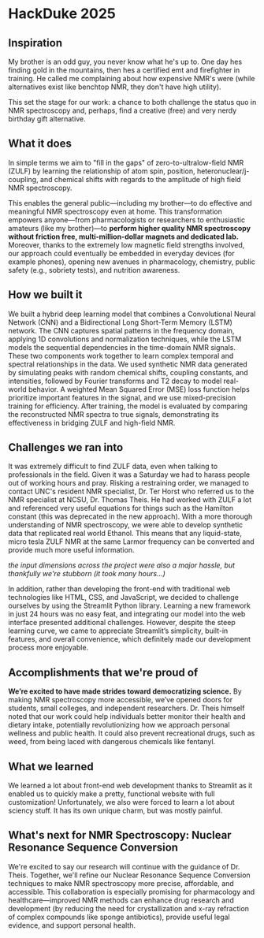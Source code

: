 # HackDuke 2025

## Inspiration
My brother is an odd guy, you never know what he's up to. One day hes finding gold in the mountains, then hes a certified emt and firefighter in training. He called me complaining about how expensive NMR's were (while alternatives exist like benchtop NMR, they don't have high utility). 

This set the stage for our work: a chance to both challenge the status quo in NMR spectroscopy and, perhaps, find a creative (free) and very nerdy birthday gift alternative.

## What it does
In simple terms we aim to "fill in the gaps" of zero-to-ultralow-field NMR (ZULF) by learning the relationship of atom spin, position, heteronuclear/j-coupling, and chemical shifts with regards to the amplitude of high field NMR spectroscopy. 

This enables the general public—including my brother—to do effective and meaningful NMR spectroscopy even at home. This transformation empowers anyone—from pharmacologists or researchers to enthusiastic amateurs (like my brother)—to **perform higher quality NMR spectroscopy without friction free, multi-million-dollar magnets and dedicated lab.** Moreover, thanks to the extremely low magnetic field strengths involved, our approach could eventually be embedded in everyday devices (for example phones), opening new avenues in pharmacology, chemistry, public safety (e.g., sobriety tests), and nutrition awareness.

## How we built it
We built a hybrid deep learning model that combines a Convolutional Neural Network (CNN) and a Bidirectional Long Short-Term Memory (LSTM) network. The CNN captures spatial patterns in the frequency domain, applying 1D convolutions and normalization techniques, while the LSTM models the sequential dependencies in the time-domain NMR signals. These two components work together to learn complex temporal and spectral relationships in the data. We used synthetic NMR data generated by simulating peaks with random chemical shifts, coupling constants, and intensities, followed by Fourier transforms and T2 decay to model real-world behavior. A weighted Mean Squared Error (MSE) loss function helps prioritize important features in the signal, and we use mixed-precision training for efficiency. After training, the model is evaluated by comparing the reconstructed NMR spectra to true signals, demonstrating its effectiveness in bridging ZULF and high-field NMR.


## Challenges we ran into
It was extremely difficult to find ZULF data, even when talking to professionals in the field. Given it was a Saturday we had to harass people out of working hours and pray. Risking a restraining order, we managed to contact UNC's resident NMR specialist, Dr. Ter Horst who referred us to the NMR specialist at NCSU, Dr. Thomas Theis. He had worked with ZULF a lot and referenced very useful equations for things such as the Hamilton constant (this was deprecated in the new approach). With a more thorough understanding of NMR spectroscopy, we were able to develop synthetic data that replicated real world Ethanol. This means that any liquid-state, micro tesla ZULF NMR at the same Larmor frequency can be converted and provide much more useful information.

_the input dimensions across the project were also a major hassle, but thankfully we're stubborn (it took many hours...)_

In addition, rather than developing the front-end with traditional web technologies like HTML, CSS, and JavaScript, we decided to challenge ourselves by using the Streamlit Python library. Learning a new framework in just 24 hours was no easy feat, and integrating our model into the web interface presented additional challenges. However, despite the steep learning curve, we came to appreciate Streamlit’s simplicity, built-in features, and overall convenience, which definitely made our development process more enjoyable.



## Accomplishments that we're proud of
**We’re excited to have made strides toward democratizing science.** By making NMR spectroscopy more accessible, we’ve opened doors for students, small colleges, and independent researchers. Dr. Theis himself noted that our work could help individuals better monitor their health and dietary intake, potentially revolutionizing how we approach personal wellness and public health. It could also prevent recreational drugs, such as weed, from being laced with dangerous chemicals like fentanyl.

## What we learned
We learned a lot about front-end web development thanks to Streamlit as it enabled us to quickly make a pretty, functional website with full customization! Unfortunately, we also were forced to learn a lot about sciency stuff. It has its own unique charm, but was mostly painful.

## What's next for NMR Spectroscopy: Nuclear Resonance Sequence Conversion
We're excited to say our research will continue with the guidance of Dr. Theis. Together, we'll refine our Nuclear Resonance Sequence Conversion techniques to make NMR spectroscopy more precise, affordable, and accessible. This collaboration is especially promising for pharmacology and healthcare—improved NMR methods can enhance drug research and development (by reducing the need for crystallization and x-ray refraction of complex compounds like sponge antibiotics), provide useful legal evidence, and support personal health. 
